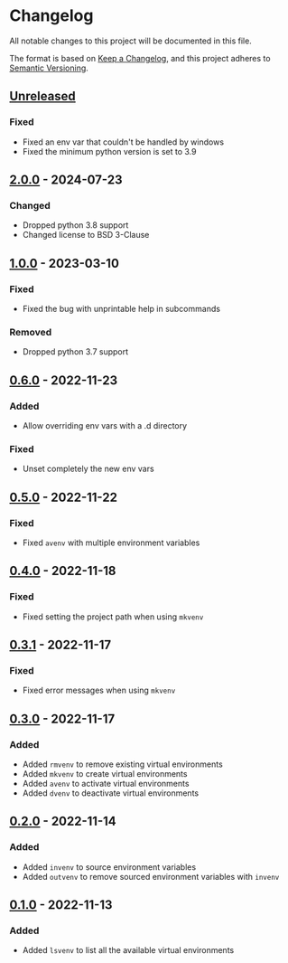 # Changelog

All notable changes to this project will be documented in this file.

The format is based on [Keep a Changelog], and this project adheres to [Semantic Versioning].

## [Unreleased]

### Fixed

-   Fixed an env var that couldn't be handled by windows
-   Fixed the minimum python version is set to 3.9

## [2.0.0] - 2024-07-23

### Changed

-   Dropped python 3.8 support
-   Changed license to BSD 3-Clause

## [1.0.0] - 2023-03-10

### Fixed

-   Fixed the bug with unprintable help in subcommands

### Removed

-   Dropped python 3.7 support

## [0.6.0] - 2022-11-23

### Added

-   Allow overriding env vars with a .d directory

### Fixed

-   Unset completely the new env vars

## [0.5.0] - 2022-11-22

### Fixed

-   Fixed `avenv` with multiple environment variables

## [0.4.0] - 2022-11-18

### Fixed

-   Fixed setting the project path when using `mkvenv`

## [0.3.1] - 2022-11-17

### Fixed

-   Fixed error messages when using `mkvenv`

## [0.3.0] - 2022-11-17

### Added

-   Added `rmvenv` to remove existing virtual environments
-   Added `mkvenv` to create virtual environments
-   Added `avenv` to activate virtual environments
-   Added `dvenv` to deactivate virtual environments

## [0.2.0] - 2022-11-14

### Added

-   Added `invenv` to source environment variables
-   Added `outvenv` to remove sourced environment variables with `invenv`

## [0.1.0] - 2022-11-13

### Added

-   Added `lsvenv` to list all the available virtual environments

[Keep a Changelog]: https://keepachangelog.com/en/1.0.0/
[Semantic Versioning]: https://semver.org/spec/v2.0.0.html
[Unreleased]: https://github.com/spapanik/pvenv/compare/v2.0.0...main
[2.0.0]: https://github.com/spapanik/pvenv/compare/v1.0.0...v2.0.0
[1.0.0]: https://github.com/spapanik/pvenv/compare/v0.6.0...v1.0.0
[0.6.0]: https://github.com/spapanik/pvenv/compare/v0.5.0...v0.6.0
[0.5.0]: https://github.com/spapanik/pvenv/compare/v0.4.0...v0.5.0
[0.4.0]: https://github.com/spapanik/pvenv/compare/v0.3.1...v0.4.0
[0.3.1]: https://github.com/spapanik/pvenv/compare/v0.3.0...v0.3.1
[0.3.0]: https://github.com/spapanik/pvenv/compare/v0.2.0...v0.3.0
[0.2.0]: https://github.com/spapanik/pvenv/compare/v0.1.0...v0.2.0
[0.1.0]: https://github.com/spapanik/yamk/releases/tag/v0.1.0
